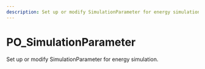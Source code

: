 ```yaml
---
description: Set up or modify SimulationParameter for energy simulation.
---
```


# PO_SimulationParameter

Set up or modify SimulationParameter for energy simulation.

